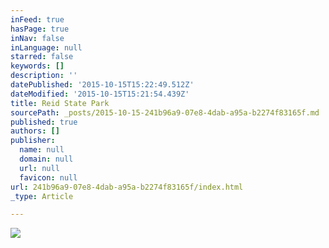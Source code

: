 ```yaml
---
inFeed: true
hasPage: true
inNav: false
inLanguage: null
starred: false
keywords: []
description: ''
datePublished: '2015-10-15T15:22:49.512Z'
dateModified: '2015-10-15T15:21:54.439Z'
title: Reid State Park
sourcePath: _posts/2015-10-15-241b96a9-07e8-4dab-a95a-b2274f83165f.md
published: true
authors: []
publisher:
  name: null
  domain: null
  url: null
  favicon: null
url: 241b96a9-07e8-4dab-a95a-b2274f83165f/index.html
_type: Article

---
```

![](https://the-grid-user-content.s3-us-west-2.amazonaws.com/75cd1cf3-b42c-4904-baf8-94c9f9a13491.jpg)
